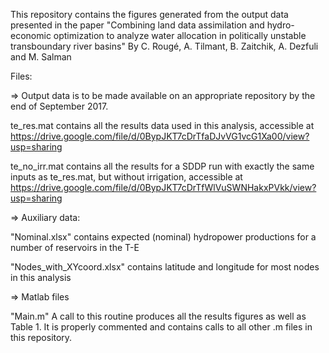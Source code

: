 This repository contains the figures generated from the output data presented in
the paper "Combining land data assimilation and hydro-economic optimization to analyze water allocation 
in politically unstable transboundary river basins"
By C. Rougé, A. Tilmant, B. Zaitchik, A. Dezfuli and M. Salman

Files:

=> Output data is to be made available on an appropriate repository by the end of September 2017.

te_res.mat 
contains all the results data used in this analysis, accessible at
https://drive.google.com/file/d/0BypJKT7cDrTfaDJvVG1vcG1Xa00/view?usp=sharing

te_no_irr.mat 
contains all the results for a SDDP run with exactly the same inputs as te_res.mat, but without irrigation, accessible at
https://drive.google.com/file/d/0BypJKT7cDrTfWlVuSWNHakxPVkk/view?usp=sharing

=> Auxiliary data:

"Nominal.xlsx" contains expected (nominal) hydropower productions for a number of reservoirs in the T-E

"Nodes_with_XYcoord.xlsx" contains latitude and longitude for most nodes in this analysis

=> Matlab files

"Main.m" 
A call to this routine produces all the results figures as well as Table 1.
It is properly commented and contains calls to all other .m files in this repository.
